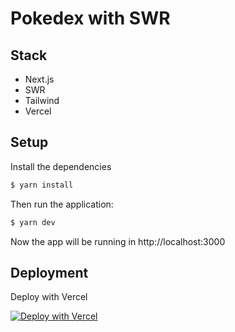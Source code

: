 # Pokedex with SWR

## Stack

- Next.js
- SWR
- Tailwind
- Vercel

## Setup

Install the dependencies

```bash
$ yarn install
```

Then run the application:

```bash
$ yarn dev
```

Now the app will be running in http://localhost:3000

## Deployment

Deploy with Vercel

[![Deploy with Vercel](https://vercel.com/button)](https://vercel.com/new/project?template=https://github.com/sergiodxa/pokedex-swr)
